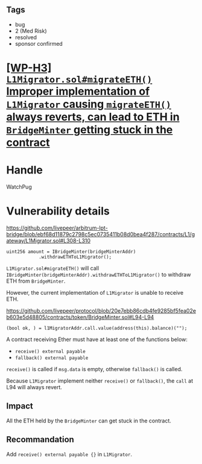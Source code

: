 ## Tags

- bug
- 2 (Med Risk)
- resolved
- sponsor confirmed

# [[WP-H3] `L1Migrator.sol#migrateETH()` Improper implementation of `L1Migrator` causing `migrateETH()` always reverts, can lead to ETH in `BridgeMinter` getting stuck in the contract](https://github.com/code-423n4/2022-01-livepeer-findings/issues/198) 

# Handle

WatchPug


# Vulnerability details

https://github.com/livepeer/arbitrum-lpt-bridge/blob/ebf68d11879c2798c5ec0735411b08d0bea4f287/contracts/L1/gateway/L1Migrator.sol#L308-L310

```solidity
uint256 amount = IBridgeMinter(bridgeMinterAddr)
            .withdrawETHToL1Migrator();
```

`L1Migrator.sol#migrateETH()` will call `IBridgeMinter(bridgeMinterAddr).withdrawETHToL1Migrator()` to withdraw ETH from `BridgeMinter`.

However, the current implementation of `L1Migrator` is unable to receive ETH.

https://github.com/livepeer/protocol/blob/20e7ebb86cdb4fe9285bf5fea02eb603e5d48805/contracts/token/BridgeMinter.sol#L94-L94

```solidity
(bool ok, ) = l1MigratorAddr.call.value(address(this).balance)("");
```

A contract receiving Ether must have at least one of the functions below:

- `receive() external payable`
- `fallback() external payable`

`receive()` is called if `msg.data` is empty, otherwise `fallback()` is called.

Because `L1Migrator` implement neither `receive()` or `fallback()`, the `call` at L94 will always revert.

## Impact

All the ETH held by the `BridgeMinter` can get stuck in the contract.

## Recommandation

Add `receive() external payable {}` in `L1Migrator`.

